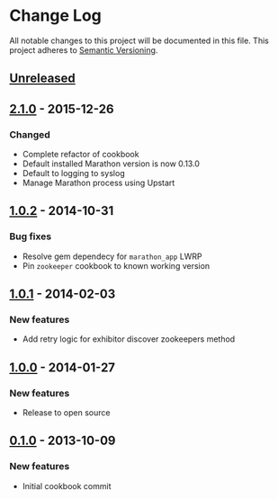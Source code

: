 # Change Log
All notable changes to this project will be documented in this file.
This project adheres to [Semantic Versioning](http://semver.org/).

## [Unreleased][unreleased]

## [2.1.0] - 2015-12-26

### Changed
- Complete refactor of cookbook
- Default installed Marathon version is now 0.13.0
- Default to logging to syslog
- Manage Marathon process using Upstart

## [1.0.2] - 2014-10-31

### Bug fixes

- Resolve gem dependecy for `marathon_app` LWRP
- Pin `zookeeper` cookbook to known working version

## [1.0.1] - 2014-02-03

### New features

- Add retry logic for exhibitor discover zookeepers method

## [1.0.0] - 2014-01-27

### New features

- Release to open source

## [0.1.0] - 2013-10-09

### New features

- Initial cookbook commit

[unreleased]: https://github.com/mdsol/marathon_cookbook/compare/2.1.0...HEAD
[2.1.0]: https://github.com/mdsol/marathon_cookbook/compare/1.0.2...2.1.0
[1.0.2]: https://github.com/mdsol/marathon_cookbook/compare/1.0.1...1.0.2
[1.0.1]: https://github.com/mdsol/marathon_cookbook/compare/1.0.0...1.0.1
[1.0.0]: https://github.com/mdsol/marathon_cookbook/compare/0.1.0...1.0.0
[0.1.0]: https://github.com/mdsol/marathon_cookbook/compare/0.1.0...0.1.0
